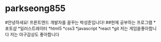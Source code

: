 # parkseong855 
#안녕하세요! 프론트엔드 개발자를 꿈꾸는 박성준입니다!
##현재 공부하는 프로그램
*포토샵
*일러스트레이터
*html5
*css3
*javascript
*react
*git
저는 게임을좋아합니다
저는 야구감상도 좋아합니다
